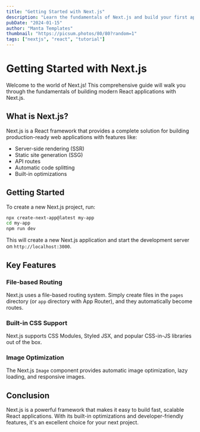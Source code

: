 ```yaml
---
title: "Getting Started with Next.js"
description: "Learn the fundamentals of Next.js and build your first application with this comprehensive guide."
pubDate: "2024-01-15"
author: "Manta Templates"
thumbnail: "https://picsum.photos/80/80?random=1"
tags: ["nextjs", "react", "tutorial"]
---
```


# Getting Started with Next.js

Welcome to the world of Next.js! This comprehensive guide will walk you through the fundamentals of building modern React applications with Next.js.

## What is Next.js?

Next.js is a React framework that provides a complete solution for building production-ready web applications with features like:

- Server-side rendering (SSR)
- Static site generation (SSG)
- API routes
- Automatic code splitting
- Built-in optimizations

## Getting Started

To create a new Next.js project, run:

```bash
npx create-next-app@latest my-app
cd my-app
npm run dev
```

This will create a new Next.js application and start the development server on `http://localhost:3000`.

## Key Features

### File-based Routing

Next.js uses a file-based routing system. Simply create files in the `pages` directory (or `app` directory with App Router), and they automatically become routes.

### Built-in CSS Support

Next.js supports CSS Modules, Styled JSX, and popular CSS-in-JS libraries out of the box.

### Image Optimization

The Next.js `Image` component provides automatic image optimization, lazy loading, and responsive images.

## Conclusion

Next.js is a powerful framework that makes it easy to build fast, scalable React applications. With its built-in optimizations and developer-friendly features, it's an excellent choice for your next project.